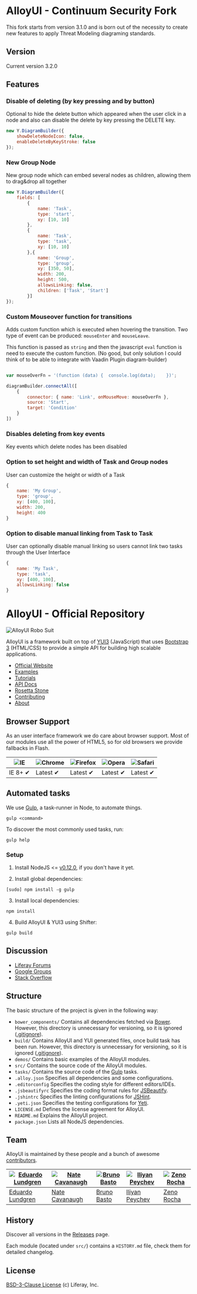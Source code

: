 # AlloyUI - Continuum Security Fork
This fork starts from version 3.1.0 and is born out of the necessity to create new features to apply Threat Modeling diagraming standards.

## Version
Current version 3.2.0

## Features

### Disable of deleting (by key pressing and by button)
Optional to hide the delete button which appeared when the user click in a node and also can disable
the delete by key pressing the DELETE key.
````javascript
new Y.DiagramBuilder({
    showDeleteNodeIcon: false,
    enableDeleteByKeyStroke: false
});
````

### New Group Node
New group node which can embed several nodes as children, allowing them to drag&drop all together

```javascript
new Y.DiagramBuilder({
    fields: [
        {
            name: 'Task',
            type: 'start',
            xy: [10, 10]
        },
        {
            name: 'Task',
            type: 'task',
            xy: [10, 10]
        },{
            name: 'Group',
            type: 'group',
            xy: [350, 50],
            width: 200,
            height: 500,
            allowsLinking: false,
            children: ['Task', 'Start']
        }]
});
```

### Custom Mouseover function for transitions
Adds custom function which is executed when hovering the transition. Two type of event can be produced: `mouseEnter` 
and `mouseLeave`.

This function is passed as `string` and then the javascript `eval` function is need to execute the custom function. 
(No good, but only solution I could think of to be able to integrate with Vaadin Plugin diagram-builder)

```javascript

var mouseOverFn = '(function (data) {  console.log(data);    })';

diagramBuilder.connectAll([
    {
        connector: { name: 'Link', onMouseMove: mouseOverFn },
        source: 'Start',
        target: 'Condition'
    }
])

```

### Disables deleting from key events
Key events which delete nodes has been disabled

### Option to set height and width of Task and Group nodes
User can customize the height or width of a Task

```javascript
{
    name: 'My Group',
    type: 'group',
    xy: [400, 100],
    width: 200,
    height: 400
}
```

### Option to disable manual linking from Task to Task
User can optionally disable manual linking so users cannot link two tasks through the User Interface
```javascript
{
    name: 'My Task',
    type: 'task',
    xy: [400, 100],
    allowsLinking: false
}
```

# AlloyUI - Official Repository

![AlloyUI Robo Suit](https://cloud.githubusercontent.com/assets/398893/3529038/980b55ca-0795-11e4-9ffe-2a41953f1df8.jpg)

AlloyUI is a framework built on top of [YUI3](http://yuilibrary.com) (JavaScript) that uses [Bootstrap 3](http://getbootstrap.com/) (HTML/CSS) to provide a simple API for building high scalable applications.

* [Official Website](http://alloyui.com/)
* [Examples](http://alloyui.com/examples/)
* [Tutorials](http://alloyui.com/tutorials/)
* [API Docs](http://alloyui.com/api/)
* [Rosetta Stone](http://alloyui.com/rosetta-stone/)
* [Contributing](http://alloyui.com/contributing/)
* [About](http://alloyui.com/about/)

## Browser Support

As an user interface framework we do care about browser support. Most of our modules use all the power of HTML5, so for old browsers we provide fallbacks in Flash.

![IE](https://cloud.githubusercontent.com/assets/398893/3528325/20373e76-078e-11e4-8e3a-1cb86cf506f0.png "Internet Explorer") | ![Chrome](https://cloud.githubusercontent.com/assets/398893/3528328/23bc7bc4-078e-11e4-8752-ba2809bf5cce.png "Google Chrome") | ![Firefox](https://cloud.githubusercontent.com/assets/398893/3528329/26283ab0-078e-11e4-84d4-db2cf1009953.png "Mozilla Firefox") | ![Opera](https://cloud.githubusercontent.com/assets/398893/3528330/27ec9fa8-078e-11e4-95cb-709fd11dac16.png "Opera") | ![Safari](https://cloud.githubusercontent.com/assets/398893/3528331/29df8618-078e-11e4-8e3e-ed8ac738693f.png "Safari")
--- | --- | --- | --- | --- |
IE 8+ ✔ | Latest ✔ | Latest ✔ | Latest ✔ | Latest ✔ |

## Automated tasks

We use [Gulp](http://gulpjs.com/), a task-runner in Node, to automate things.

```
gulp <command>
```

To discover the most commonly used tasks, run:

```
gulp help
```

### Setup

1. Install NodeJS <= [v0.12.0](http://nodejs.org/dist/v0.12.0/), if you don't have it yet.

2. Install global dependencies:

```
[sudo] npm install -g gulp
```

3. Install local dependencies:

```
npm install
```

4. Build AlloyUI & YUI3 using Shifter:

```
gulp build
```

## Discussion

* [Liferay Forums](http://www.liferay.com/community/forums/-/message_boards/category/8409523)
* [Google Groups](https://groups.google.com/forum/?fromgroups#!forum/alloyui)
* [Stack Overflow](http://stackoverflow.com/questions/tagged/alloy-ui)

## Structure

The basic structure of the project is given in the following way:

* `bower_components/` Contains all dependencies fetched via [Bower](http://bower.io/). However, this directory is unnecessary for versioning, so it is ignored ([.gitignore](https://github.com/liferay/alloy-ui/blob/master/.gitignore)).
* `build/` Contains AlloyUI and YUI generated files, once build task has been run. However, this directory is unnecessary for versioning, so it is ignored ([.gitignore](https://github.com/liferay/alloy-ui/blob/master/.gitignore)).
* `demos/` Contains basic examples of the AlloyUI modules.
* `src/` Contains the source code of the AlloyUI modules.
* `tasks/` Contains the source code of the [Gulp](http://gulpjs.com/) tasks.
* `.alloy.json` Specifies all dependencies and some configurations.
* `.editorconfig` Specifies the coding style for different editors/IDEs.
* `.jsbeautifyrc` Specifies the coding format rules for [JSBeautify](http://jsbeautifier.org/).
* `.jshintrc` Specifies the linting configurations for [JSHint](http://www.jshint.com/).
* `.yeti.json` Specifies the testing configurations for [Yeti](http://yeti.cx/).
* `LICENSE.md` Defines the license agreement for AlloyUI.
* `README.md` Explains the AlloyUI project.
* `package.json` Lists all NodeJS dependencies.

## Team

AlloyUI is maintained by these people and a bunch of awesome [contributors](https://github.com/liferay/alloy-ui/graphs/contributors).

[![Eduardo Lundgren](http://gravatar.com/avatar/42327de520e674a6d1686845b30778d0?s=70)](https://github.com/eduardolundgren) | [![Nate Cavanaugh](http://gravatar.com/avatar/3f754d8a639c608d338b580b446c59d6?s=70)](https://github.com/natecavanaugh) | [![Bruno Basto](http://gravatar.com/avatar/4d7367e850216a8e6f9be296c74f0d68?s=70)](https://github.com/brunobasto) | [![Iliyan Peychev](http://gravatar.com/avatar/c2a0cb9ed0d19196b7fe061055c18838?s=70)](https://github.com/ipeychev) | [![Zeno Rocha](http://gravatar.com/avatar/e190023b66e2b8aa73a842b106920c93?s=70)](https://github.com/zenorocha)
--- | --- | --- | --- | ---
[Eduardo Lundgren](https://github.com/eduardolundgren) | [Nate Cavanaugh](https://github.com/natecavanaugh) | [Bruno Basto](https://github.com/brunobasto) | [Iliyan Peychev](https://github.com/ipeychev) | [Zeno Rocha](https://github.com/zenorocha)

## History

Discover all versions in the [Releases](https://github.com/liferay/alloy-ui/releases) page.

Each module (located under `src/`) contains a `HISTORY.md` file, check them for detailed changelog.

## License

[BSD-3-Clause License](https://github.com/liferay/alloy-ui/blob/master/LICENSE.md) (c) Liferay, Inc.
